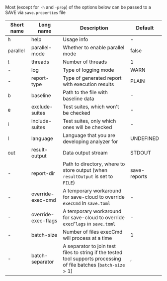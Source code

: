Most (except for `-h` and `-prop`) of the options below can be passed to a SAVE via `save.properties` file

| Short name | Long name  | Description   | Default |
|------------|------------|---------------|---------------|
| h | help | Usage info | - |
| parallel | parallel-mode | Whether to enable parallel mode | false |
| t | threads | Number of threads | 1 |
| - | log | Type of logging mode | WARN |
| - | report-type | Type of generated report with execution results | PLAIN |
| b | baseline | Path to the file with baseline data | - |
| e | exclude-suites | Test suites, which won't be checked | - |
| i | include-suites | Test suites, only which ones will be checked | - |
| l | language | Language that you are developing analyzer for | UNDEFINED |
| out | result-output | Data output stream | STDOUT |
| - | report-dir | Path to directory, where to store output (when `resultOutput` is set to `FILE`) | save-reports |
| - | override-exec-cmd | A temporary workaround for save-cloud to override `execCmd` in `save.toml` | - |
| - | override-exec-flags | A temporary workaround for save-cloud to override `execFlags` in `save.toml` | - |
| - | batch-size | Number of files execCmd will process at a time | 1 |
| - | batch-separator | A separator to join test files to string if the tested tool supports processing of file batches (`batch-size` > 1) | ,  |